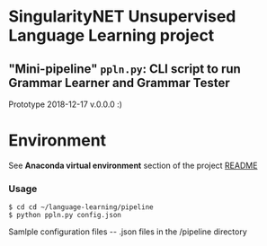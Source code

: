 # SingularityNET Unsupervised Language Learning project

## "Mini-pipeline" `ppln.py`: CLI script to run Grammar Learner and Grammar Tester
Prototype 2018-12-17 v.0.0.0 :)

# Environment

See **Anaconda virtual environment** section of the project [README](https://github.com/singnet/language-learning)

### Usage

```
$ cd cd ~/language-learning/pipeline
$ python ppln.py config.json
```
Samlple configuration files -- .json files in the /pipeline directory 

